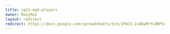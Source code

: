```yaml
---
title: sg11-mg4-players
owner: RozyRoz
layout: redirect
redirect: https://docs.google.com/spreadsheets/d/e/2PACX-1vQKwMrYLBRPSgfuD9M7CO8Jpld-G9OygI0HTJcZROKEpZP_JHv0Vwir1fFoXyLpQ1sQVfg4BaTPvWGo/pubhtml?gid=207926830&single=true
---
```


